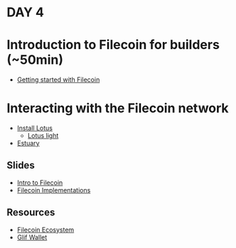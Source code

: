 # DAY 4

# Introduction to Filecoin for builders (~50min)
- [Getting started with Filecoin](https://protocollabs.notion.site/Getting-started-with-IPFS-Filecoin-173c73d4d8d64765a42058594bc46bb7)

# Interacting with the Filecoin network
- [Install Lotus]()
  - [Lotus light]()
- [Estuary]()

## Slides
- [Intro to Filecoin](https://docs.google.com/presentation/d/1Kjqa5_wZfxQaoKyE3UsrmA-eYWL78bSz5-OXBN18s-4/edit?usp=sharing)
- [Filecoin Implementations](https://docs.filecoin.io/get-started/#filecoin-implementations)

## Resources
- [Filecoin Ecosystem](https://develop.ecosystem.filecoin.io/?filters=enabled) 
- [Glif Wallet](https://wallet.glif.io/?network=f)
